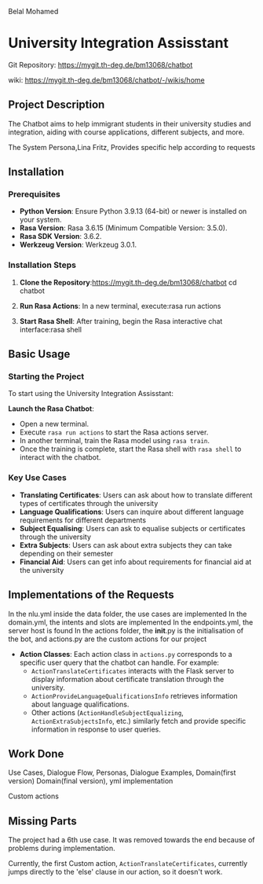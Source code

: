 Belal Mohamed

# University Integration Assisstant

Git Repository: https://mygit.th-deg.de/bm13068/chatbot

wiki: https://mygit.th-deg.de/bm13068/chatbot/-/wikis/home

## Project Description
The Chatbot aims to help immigrant students in their university studies and integration, aiding with course applications, different subjects, and more.

The System Persona,Lina Fritz, Provides specific help according to requests

## Installation

### Prerequisites

- **Python Version**: Ensure Python 3.9.13 (64-bit) or newer is installed on your system.
- **Rasa Version**: Rasa 3.6.15 (Minimum Compatible Version: 3.5.0).
- **Rasa SDK Version**: 3.6.2.
- **Werkzeug Version**: Werkzeug 3.0.1.

### Installation Steps

1. **Clone the Repository**:https://mygit.th-deg.de/bm13068/chatbot
cd chatbot

2. **Run Rasa Actions**:
In a new terminal, execute:rasa run actions

3. **Start Rasa Shell**:
After training, begin the Rasa interactive chat interface:rasa shell

## Basic Usage

### Starting the Project
To start using the University Integration Assisstant:

**Launch the Rasa Chatbot**: 
   - Open a new terminal.
   - Execute `rasa run actions` to start the Rasa actions server.
   - In another terminal, train the Rasa model using `rasa train`.
   - Once the training is complete, start the Rasa shell with `rasa shell` to interact with the chatbot.


### Key Use Cases
- **Translating Certificates**: Users can ask about how to translate different types of certificates through the university
- **Language Qualifications**: Users can inquire about different language requirements for different departments
- **Subject Equalising**: Users can ask to equalise subjects or certificates through the university
- **Extra Subjects**: Users can ask about extra subjects they can take depending on their semester
- **Financial Aid**: Users can get info about requirements for financial aid at the university

## Implementations of the Requests

In the nlu.yml inside the data folder, the use cases are implemented
In the domain.yml, the intents and slots are implemented
In the endpoints.yml, the server host is found
In the actions folder, the __init__.py is the initialisation of the bot, and actions.py are the custom actions for our project
- **Action Classes**: Each action class in `actions.py` corresponds to a specific user query that the chatbot can handle. For example:
  - `ActionTranslateCertificates` interacts with the Flask server to display information about certificate translation through the university.
  - `ActionProvideLanguageQualificationsInfo` retrieves information about language qualifications.
  - Other actions (`ActionHandleSubjectEqualizing`, `ActionExtraSubjectsInfo`, etc.) similarly fetch and provide specific information in response to user queries.


## Work Done

Use Cases, Dialogue Flow, Personas, Dialogue Examples, Domain(first version)
Domain(final version), yml implementation

Custom actions

## Missing Parts

The project had a 6th use case. It was removed towards the end because of problems during implementation. 

Currently, the first Custom action, `ActionTranslateCertificates`, currently jumps directly to the 'else' clause in our action, so it doesn't work. 
